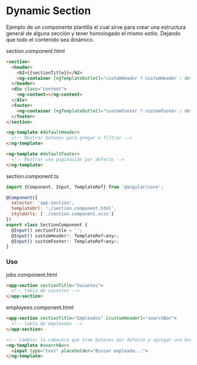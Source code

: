 # Dynamic Section

Ejemplo de un componente plantilla el cual sirve para crear una estructura general de alguna sección y tener homologado el mismo estilo. Dejando que todo el contenido sea dinámico.

section.component.html
```html
<section>
  <header>
    <h2>{{sectionTitle}}</h2>
    <ng-container [ngTemplateOutlet]="customHeader ? customHeader : defaultHeader"></ng-container>
  </header>
  <div class="content">
    <ng-content></ng-content>
  </div>
  <footer>
    <ng-container [ngTemplateOutlet]="customFooter ? customFooter : defaultFooter"></ng-container>
  </footer>
</section>

<ng-template #defaultHeader>
  <!-- Mostrar botones para gregar o filtrar -->
</ng-template>

<ng-template #defaultFooter>
  <!-- Mostrar una paginación por defecto -->
</ng-template>
```

section.component.ts
```js
import {Component, Input, TemplateRef} from '@angular/core';

@Component({
  selector: 'app-section',
  templateUrl: './section.component.html',
  styleUrls: ['./section.component.scss']
})
export class SectionComponent {
  @Input() sectionTitle = '';
  @Input() customHeader!: TemplateRef<any>;
  @Input() customFooter!: TemplateRef<any>;
}
```

### Uso

jobs.component.html
```html
<app-section sectionTitle="Vacantes">
  <!-- tabla de vacantes -->
</app-section>
```

employees.component.html
```html
<app-section sectionTitle="Empleados" [customHeader]="searchBar">
  <!-- tabla de empleados -->
</app-section>

<!-- Cambiar la cabecera que trae botones por defecto y agregar una barra de busqueda -->
<ng-template #searchBar>
  <input type="text" placeholder="Buscar empleado...">
</ng-template>
```